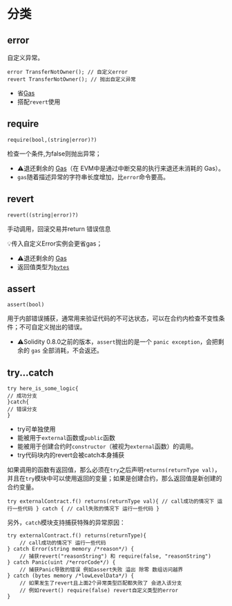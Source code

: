 # 分类
## error
自定义异常。
```sol
error TransferNotOwner(); // 自定义error
revert TransferNotOwner(); // 抛出自定义异常
```

- 省[Gas](Gas.md)
- 搭配`revert`使用
## require
```sol
require(bool,(string|error)?)
```
检查一个条件,为false则抛出异常；

- ⚠️退还剩余的 [Gas](Gas.md)（在 EVM中是通过中断交易的执行来退还未消耗的 Gas）。
- `gas`随着描述异常的字符串长度增加，比`error`命令要高。
## revert
```sol
revert((string|error)?)
```
手动调用，回滚交易并return 错误信息

  💡传入自定义Error实例会更省gas；

- ⚠️退还剩余的 [Gas](Gas.md)
- 返回值类型为[`bytes`](变量类型.md#`bytes`)

## assert
```sol
assert(bool)
```
用于内部错误捕获，通常用来验证代码的不可达状态，可以在合约内检查不变性条件；不可自定义抛出的错误。

- ⚠️Solidity 0.8.0之前的版本，`assert`抛出的是一个 `panic exception`，会把剩余的 `gas` 全部消耗，不会返还。

## try...catch
```sol
try here_is_some_logic{
// 成功分支
}catch{
// 错误分支
}
```
- try可单独使用
- 能被用于`external`函数或`public`函数
- 能被用于创建合约时`constructor`（被视为`external`函数）的调用。
- try代码块内的revert会被catch本身捕获

如果调用的函数有返回值，那么必须在`try`之后声明`returns(returnType val)`，并且在`try`模块中可以使用返回的变量；如果是创建合约，那么返回值是新创建的合约变量。
```sol
try externalContract.f() returns(returnType val){ // call成功的情况下 运行一些代码 } catch { // call失败的情况下 运行一些代码 }
```

另外，`catch`模块支持捕获特殊的异常原因：
```sol
try externalContract.f() returns(returnType){ 
	// call成功的情况下 运行一些代码
} catch Error(string memory /*reason*/) { 
	// 捕获revert("reasonString") 和 require(false, "reasonString") 
} catch Panic(uint /*errorCode*/) { 
	// 捕获Panic导致的错误 例如assert失败 溢出 除零 数组访问越界 
} catch (bytes memory /*lowLevelData*/) { 
	// 如果发生了revert且上面2个异常类型匹配都失败了 会进入该分支 
	// 例如revert() require(false) revert自定义类型的error 
}
```